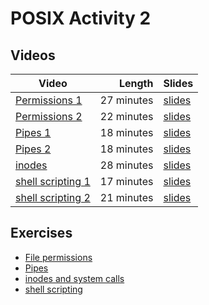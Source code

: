 # POSIX Activity 2

## Videos

| Video | Length | Slides |
|-------|-------:|--------|
| [Permissions 1]() | 27 minutes | [slides]() |
| [Permissions 2]() | 22 minutes | [slides]() |
| [Pipes 1]() | 18 minutes |  [slides]() |
| [Pipes 2]() | 18 minutes |  [slides]() |
| [inodes]() | 28 minutes |  [slides]() |
| [shell scripting 1]() | 17 minutes |  [slides]() |
| [shell scripting 2]() | 21 minutes |  [slides]() |


## Exercises

  - [File permissions](./permissions.md)
  - [Pipes](./pipes.md)
  - [inodes and system calls](./stat.md)
  - [shell scripting](./script.md)
